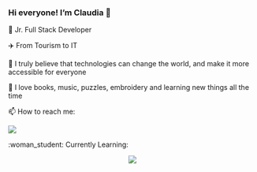 ### Hi everyone! I’m Claudia 👋


 <p>🌱 Jr. Full Stack Developer </p>
 <p>✈️ From Tourism to IT</p>
 <p>🚀 I truly believe that technologies can change the world, and make it more accessible for everyone</p>
 <p>🧡 I love books, music, puzzles, embroidery and learning new things all the time</p>
 <p>📫 How to reach me:</p>
<a href="[https://skillicons.dev](https://www.linkedin.com/in/claudiaglezgarcia/)">
    <img src="https://skillicons.dev/icons?i=linkedin"/>
  </a>
 <p>:woman_student: Currently Learning:</p>
  <p align="center">
  <a href="https://skillicons.dev">
    <img src="https://skillicons.dev/icons?i=html,css,js,figma,git,github,materialui,tailwind,bootstrap,react,nodejs,jest,php,mysql,laravel,postman,&perline=8" />
  </a>
</p>

    
 



